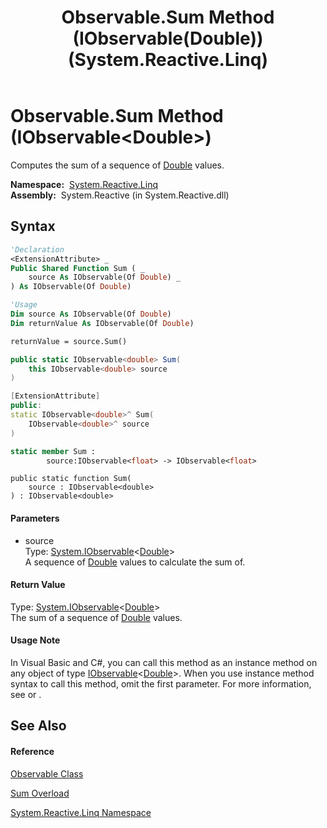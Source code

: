 ﻿---
title: Observable.Sum Method (IObservable(Double)) (System.Reactive.Linq)
TOCTitle: Sum Method (IObservable(Double))
ms:assetid: M:System.Reactive.Linq.Observable.Sum(System.IObservable{System.Double})
ms:mtpsurl: https://msdn.microsoft.com/en-us/library/system.reactive.linq.observable.sum(v=VS.103)
ms:contentKeyID: 36069605
ms.date: 06/28/2011
mtps_version: v=VS.103
dev_langs:
- vb
- csharp
- c++
- fsharp
- jscript
---

# Observable.Sum Method (IObservable\<Double\>)

Computes the sum of a sequence of [Double](https://msdn.microsoft.com/en-us/library/643eft0t) values.

**Namespace:**  [System.Reactive.Linq](hh211929\(v=vs.103\).md)  
**Assembly:**  System.Reactive (in System.Reactive.dll)

## Syntax

``` vb
'Declaration
<ExtensionAttribute> _
Public Shared Function Sum ( _
    source As IObservable(Of Double) _
) As IObservable(Of Double)
```

``` vb
'Usage
Dim source As IObservable(Of Double)
Dim returnValue As IObservable(Of Double)

returnValue = source.Sum()
```

``` csharp
public static IObservable<double> Sum(
    this IObservable<double> source
)
```

``` c++
[ExtensionAttribute]
public:
static IObservable<double>^ Sum(
    IObservable<double>^ source
)
```

``` fsharp
static member Sum : 
        source:IObservable<float> -> IObservable<float> 
```

``` jscript
public static function Sum(
    source : IObservable<double>
) : IObservable<double>
```

#### Parameters

  - source  
    Type: [System.IObservable](https://msdn.microsoft.com/en-us/library/Dd990377)\<[Double](https://msdn.microsoft.com/en-us/library/643eft0t)\>  
    A sequence of [Double](https://msdn.microsoft.com/en-us/library/643eft0t) values to calculate the sum of.  

#### Return Value

Type: [System.IObservable](https://msdn.microsoft.com/en-us/library/Dd990377)\<[Double](https://msdn.microsoft.com/en-us/library/643eft0t)\>  
The sum of a sequence of [Double](https://msdn.microsoft.com/en-us/library/643eft0t) values.  

#### Usage Note

In Visual Basic and C\#, you can call this method as an instance method on any object of type [IObservable](https://msdn.microsoft.com/en-us/library/Dd990377)\<[Double](https://msdn.microsoft.com/en-us/library/643eft0t)\>. When you use instance method syntax to call this method, omit the first parameter. For more information, see [](https://msdn.microsoft.com/en-us/library/Bb384936) or [](https://msdn.microsoft.com/en-us/library/Bb383977).

## See Also

#### Reference

[Observable Class](hh244252\(v=vs.103\).md)

[Sum Overload](hh211994\(v=vs.103\).md)

[System.Reactive.Linq Namespace](hh211929\(v=vs.103\).md)

